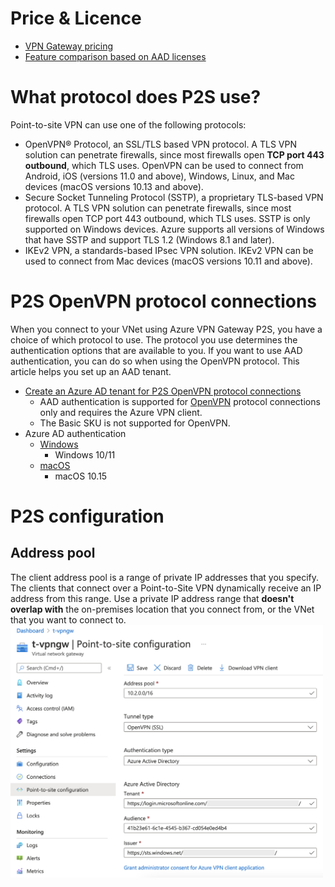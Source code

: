 # Price & Licence
- [VPN Gateway pricing](https://azure.microsoft.com/en-us/pricing/details/vpn-gateway/#pricing)
- [Feature comparison based on AAD licenses](https://docs.microsoft.com/en-us/azure/active-directory/authentication/concept-mfa-licensing#feature-comparison-based-on-licenses)

# What protocol does P2S use?
Point-to-site VPN can use one of the following protocols:
- OpenVPN® Protocol, an SSL/TLS based VPN protocol. A TLS VPN solution can penetrate firewalls, since most firewalls open **TCP port 443 outbound**, which TLS uses. OpenVPN can be used to connect from Android, iOS (versions 11.0 and above), Windows, Linux, and Mac devices (macOS versions 10.13 and above).
- Secure Socket Tunneling Protocol (SSTP), a proprietary TLS-based VPN protocol. A TLS VPN solution can penetrate firewalls, since most firewalls open TCP port 443 outbound, which TLS uses. SSTP is only supported on Windows devices. Azure supports all versions of Windows that have SSTP and support TLS 1.2 (Windows 8.1 and later).
- IKEv2 VPN, a standards-based IPsec VPN solution. IKEv2 VPN can be used to connect from Mac devices (macOS versions 10.11 and above).

# P2S OpenVPN protocol connections
When you connect to your VNet using Azure VPN Gateway P2S, you have a choice of which protocol to use. The protocol you use determines the authentication options that are available to you. If you want to use AAD authentication, you can do so when using the OpenVPN protocol. This article helps you set up an AAD tenant.
- [Create an Azure AD tenant for P2S OpenVPN protocol connections](https://docs.microsoft.com/en-us/azure/vpn-gateway/openvpn-azure-ad-tenant)
    - AAD authentication is supported for [OpenVPN](https://zh.wikipedia.org/wiki/OpenVPN) protocol connections only and requires the Azure VPN client.
    - The Basic SKU is not supported for OpenVPN.
- Azure AD authentication
    - [Windows](https://docs.microsoft.com/en-us/azure/vpn-gateway/openvpn-azure-ad-client)
        - Windows 10/11
    - [macOS](https://docs.microsoft.com/en-us/azure/vpn-gateway/openvpn-azure-ad-client-mac)
        - macOS 10.15

# P2S configuration
## Address pool
The client address pool is a range of private IP addresses that you specify. The clients that connect over a Point-to-Site VPN dynamically receive an IP address from this range. Use a private IP address range that **doesn't overlap with** the on-premises location that you connect from, or the VNet that you want to connect to.
<br><img src="../../../img/cloud/azure/vpngw-p2s.png" width="500">